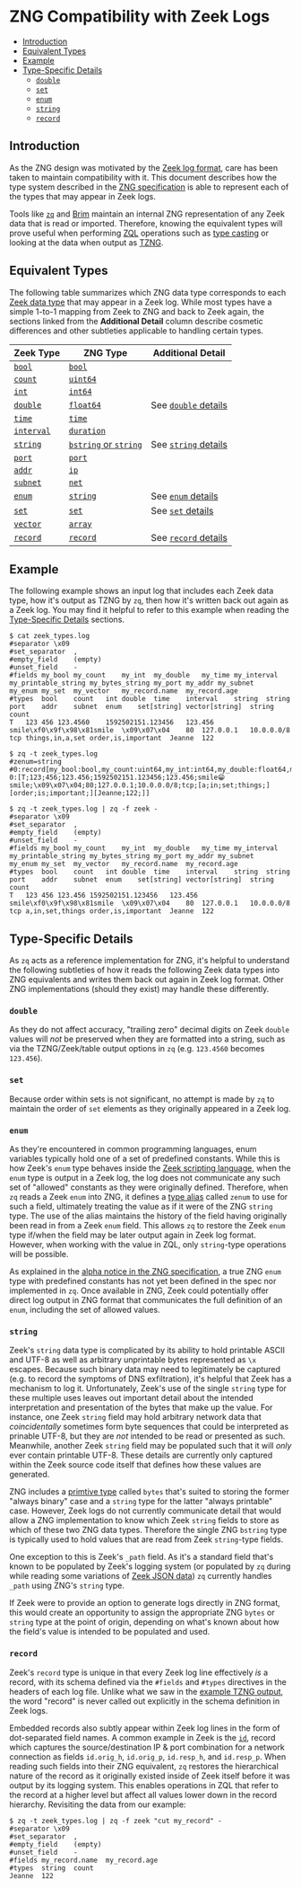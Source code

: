 # ZNG Compatibility with Zeek Logs

- [Introduction](#introduction)
- [Equivalent Types](#equivalent-types)
- [Example](#example)
- [Type-Specific Details](#type-specific-details)
  * [`double`](#double)
  * [`set`](#set)
  * [`enum`](#enum)
  * [`string`](#string)
  * [`record`](#record)

## Introduction

As the ZNG design was motivated by the [Zeek log format](https://docs.zeek.org/en/stable/examples/logs/),
care has been taken to maintain compatibility with it. This document describes
how the type system described in the [ZNG specification](spec.md)
is able to represent each of the types that may appear in Zeek logs.

Tools like [`zq`](https://github.com/brimsec/zq) and [Brim](https://github.com/brimsec/brim)
maintain an internal ZNG representation of any Zeek data that is read or
imported. Therefore, knowing the equivalent types will prove useful when
performing [ZQL](../../zql/README.md) operations such as
[type casting](../../zql/docs/data-types#example) or looking at the
data when output as [TZNG](spec.md#4-zng-text-format-tzng).

## Equivalent Types

The following table summarizes which ZNG data type corresponds to each
[Zeek data type](https://docs.zeek.org/en/current/script-reference/types.html)
that may appear in a Zeek log. While most types have a simple 1-to-1 mapping
from Zeek to ZNG and back to Zeek again, the sections linked from the
**Additional Detail** column describe cosmetic differences and other subtleties
applicable to handling certain types.

| Zeek Type  | ZNG Type   | Additional Detail |
|------------|------------|-------------------|
| [`bool`](https://docs.zeek.org/en/current/script-reference/types.html#type-bool)         | [`bool`](spec.md#5-primitive-types)     | |
| [`count`](https://docs.zeek.org/en/current/script-reference/types.html#type-count)       | [`uint64`](spec.md#5-primitive-types)   | |
| [`int`](https://docs.zeek.org/en/current/script-reference/types.html#type-int)           | [`int64`](spec.md#5-primitive-types)    | |
| [`double`](https://docs.zeek.org/en/current/script-reference/types.html#type-double)     | [`float64`](spec.md#5-primitive-types)  | See [`double` details](#double) |
| [`time`](https://docs.zeek.org/en/current/script-reference/types.html#type-time)         | [`time`](spec.md#5-primitive-types)     | |
| [`interval`](https://docs.zeek.org/en/current/script-reference/types.html#type-interval) | [`duration`](spec.md#5-primitive-types) | |
| [`string`](https://docs.zeek.org/en/current/script-reference/types.html#type-string)     | [`bstring` or `string`](spec.md#5-primitive-types) | See [`string` details](#string) |
| [`port`](https://docs.zeek.org/en/current/script-reference/types.html#type-port)         | [`port`](spec.md#5-primitive-types)     | |
| [`addr`](https://docs.zeek.org/en/current/script-reference/types.html#type-addr)         | [`ip`](spec.md#5-primitive-types)       | |
| [`subnet`](https://docs.zeek.org/en/current/script-reference/types.html#type-subnet)     | [`net`](spec.md#5-primitive-types)      | |
| [`enum`](https://docs.zeek.org/en/current/script-reference/types.html#type-enum)         | [`string`](spec.md#5-primitive-types)   | See [`enum` details](#enum) |
| [`set`](https://docs.zeek.org/en/current/script-reference/types.html#type-set)           | [`set`](spec.md#3113-set-typedef)       | See [`set` details](#set) | 
| [`vector`](https://docs.zeek.org/en/current/script-reference/types.html#type-vector)     | [`array`](spec.md#3112-array-typedef)   | |
| [`record`](https://docs.zeek.org/en/current/script-reference/types.html#type-record)     | [`record`](spec.md#3111-record-typedef) | See [`record` details](#record) |

## Example

The following example shows an input log that includes each Zeek data type,
how it's output as TZNG by `zq`, then how it's written back out again as a Zeek
log. You may find it helpful to refer to this example when reading the
[Type-Specific Details](#type-specific-details) sections.

```
$ cat zeek_types.log 
#separator \x09
#set_separator	,
#empty_field	(empty)
#unset_field	-
#fields	my_bool	my_count	my_int	my_double	my_time	my_interval	my_printable_string	my_bytes_string	my_port	my_addr	my_subnet	my_enum	my_set	my_vector	my_record.name	my_record.age
#types	bool	count	int	double	time	interval	string	string	port	addr	subnet	enum	set[string]	vector[string]	string	count
T	123	456	123.4560	1592502151.123456	123.456	smile\xf0\x9f\x98\x81smile	\x09\x07\x04	80	127.0.0.1	10.0.0.0/8	tcp	things,in,a,set	order,is,important	Jeanne	122

$ zq -t zeek_types.log 
#zenum=string
#0:record[my_bool:bool,my_count:uint64,my_int:int64,my_double:float64,my_time:time,my_interval:duration,my_printable_string:bstring,my_bytes_string:bstring,my_port:port,my_addr:ip,my_subnet:net,my_enum:zenum,my_set:set[bstring],my_vector:array[bstring],my_record:record[name:bstring,age:uint64]]
0:[T;123;456;123.456;1592502151.123456;123.456;smile😁smile;\x09\x07\x04;80;127.0.0.1;10.0.0.0/8;tcp;[a;in;set;things;][order;is;important;][Jeanne;122;]]

$ zq -t zeek_types.log | zq -f zeek -
#separator \x09
#set_separator	,
#empty_field	(empty)
#unset_field	-
#fields	my_bool	my_count	my_int	my_double	my_time	my_interval	my_printable_string	my_bytes_string	my_port	my_addr	my_subnet	my_enum	my_set	my_vector	my_record.name	my_record.age
#types	bool	count	int	double	time	interval	string	string	port	addr	subnet	enum	set[string]	vector[string]	string	count
T	123	456	123.456	1592502151.123456	123.456	smile\xf0\x9f\x98\x81smile	\x09\x07\x04	80	127.0.0.1	10.0.0.0/8	tcp	a,in,set,things	order,is,important	Jeanne	122
```

## Type-Specific Details

As `zq` acts as a reference implementation for ZNG, it's helpful to understand
the following subtleties of how it reads the following Zeek data types into
ZNG equivalents and writes them back out again in Zeek log format. Other
ZNG implementations (should they exist) may handle these differently.

### `double`

As they do not affect accuracy, "trailing zero" decimal digits on Zeek `double`
values will _not_ be preserved when they are formatted into a string, such as
via the TZNG/Zeek/table output options in `zq` (e.g. `123.4560` becomes
`123.456`).

### `set`

Because order within sets is not significant, no attempt is made by `zq` to
maintain the order of `set` elements as they originally appeared in a Zeek log.

### `enum`

As they're encountered in common programming languages, enum variables
typically hold one of a set of predefined constants. While this is
how Zeek's `enum` type behaves inside the
[Zeek scripting language](https://docs.zeek.org/en/current/examples/scripting/),
when the `enum` type is output in a Zeek log, the log does not communicate
any such set of "allowed" constants as they were originally defined. Therefore,
when `zq` reads a Zeek `enum` into ZNG, it defines a
[type alias](spec.md#412-type-alias) called `zenum` to use for such a field,
ultimately treating the value as if it were of the ZNG `string` type. The use
of the alias maintains the history of the field having originally been read in
from a Zeek `enum` field. This allows `zq` to restore the Zeek `enum` type
if/when the field may be later output again in Zeek log format. However, when
working with the value in ZQL, only `string`-type operations will be possible.

As explained in the [alpha notice in the ZNG specification](spec.md), a true
ZNG `enum` type with predefined constants has not yet been defined in the spec
nor implemented in `zq`. Once available in ZNG, Zeek could potentially
offer direct log output in ZNG format that communicates the full definition of
an `enum`, including the set of allowed values.

### `string`

Zeek's `string` data type is complicated by its ability to hold printable ASCII
and UTF-8 as well as arbitrary unprintable bytes represented as `\x` escapes.
Because such binary data may need to legitimately be captured (e.g. to record
the symptoms of DNS exfiltration), it's helpful that Zeek has a mechanism to
log it. Unfortunately, Zeek's use of the single `string` type for these
multiple uses leaves out important detail about the intended interpretation and
presentation of the bytes that make up the value. For instance, one Zeek
`string` field may hold arbitrary network data that _coincidentally_ sometimes
form byte sequences that could be interpreted as prinable UTF-8, but they are
_not_ intended to be read or presented as such. Meanwhile, another Zeek
`string` field may be populated such that it will _only_ ever contain printable
UTF-8. These details are currently only captured within the Zeek source code
itself that defines how these values are generated.

ZNG includes a [primtive type](spec.md#5-primitive-types) called `bytes` that's
suited to storing the former "always binary" case and a `string` type for the
latter "always printable" case. However, Zeek logs do not currently communicate
detail that would allow a ZNG implementation to know which Zeek `string` fields
to store as which of these two ZNG data types. Therefore the single ZNG
`bstring` type is typically used to hold values that are read from Zeek
`string`-type fields.

One exception to this is Zeek's `_path` field. As it's a standard field that's
known to be populated by Zeek's logging system (or populated by `zq` during
while reading some variations of
[Zeek JSON data](https://github.com/brimsec/zq/tree/master/zeek#type-definition-structure--importance-of-_path))
`zq` currently handles `_path` using ZNG's `string` type.

If Zeek were to provide an option to generate logs directly in ZNG format, this
would create an opportunity to assign the appropriate ZNG `bytes` or `string`
type at the point of origin, depending on what's known about how the field's
value is intended to be populated and used.

### `record`

Zeek's `record` type is unique in that every Zeek log line effectively _is_ a
record, with its schema defined via the `#fields` and `#types` directives in
the headers of each log file. Unlike what we saw in the
[example TZNG output](#example), the word "record" is never called out
explicitly in the schema definition in Zeek logs.

Embedded records also subtly appear within Zeek log lines in the form of
dot-separated field names. A common example in Zeek is the
[`id`](https://docs.zeek.org/en/current/scripts/base/init-bare.zeek.html#type-conn_id),
record which captures the source/destination IP & port combination for a
network connection as fields `id.orig_h`, `id.orig_p`, `id.resp_h`, and
`id.resp_p`. When reading such fields into their ZNG equivalent, `zq` restores
the hierarchical nature of the record as it originally existed inside of Zeek
itself before it was output by its logging system. This enables operations in
ZQL that refer to the record at a higher level but affect all values lower
down in the record hierarchy. Revisiting the data from our
example:

```
$ zq -t zeek_types.log | zq -f zeek "cut my_record" -
#separator \x09
#set_separator	,
#empty_field	(empty)
#unset_field	-
#fields	my_record.name	my_record.age
#types	string	count
Jeanne	122
```
